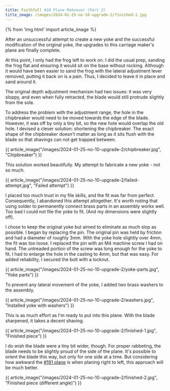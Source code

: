 ```yaml
---
title: Faithfull #10 Plane Makeover (Part 2)
title_image: /images/2024-01-25-no-10-upgrade-2/finished-1.jpg
---
```


{% from 'img.html' import article_image %}

After an unsuccessful attempt to create a new yoke and the successful modification of the original yoke, the upgrades to this carriage maker's plane are finally complete.

<!--more-->

At this point, I only had the frog left to work on. I did the usual prep, sanding the frog flat and ensuring it would sit on the base without rocking. Although it would have been easier to sand the frog with the lateral adjustment lever removed, putting it back on is a pain. Thus, I decided to leave it in place and sand around it.

The original depth adjustment mechanism had two issues: it was very sloppy, and even when fully retracted, the blade would still protrude slightly from the sole.

To address the problem with the adjustment range, the hole in the chipbreaker would need to be moved towards the edge of the blade. However, it was off by only a tiny bit, so the new hole would overlap the old hole. I devised a clever solution: shortening the chipbreaker. The exact shape of the chipbreaker doesn't matter as long as it sits flush with the blade so that shavings can not get trapped between.

{{ article_image("/images/2024-01-25-no-10-upgrade-2/chipbreaker.jpg", "Chipbreaker") }}

This solution worked beautifully. My attempt to fabricate a new yoke - not so much.

{{ article_image("/images/2024-01-25-no-10-upgrade-2/failed-attempt.jpg", "Failed attempt") }}

I placed too much trust in my file skills, and the fit was far from perfect. Consequently, I abandoned this attempt altogether. It's worth noting that using solder to permanently connect brass parts in an assembly works well. Too bad I could not file the yoke to fit. (And my dimensions were slightly off).

I chose to keep the original yoke but aimed to eliminate as much slop as possible. I began by replacing the pin. The original pin was held by friction and had a diameter of roughly 3mm. With the yoke hole slightly over 4mm, the fit was too loose. I replaced the pin with an M4 machine screw I had on hand. The untreaded portion of the screw was long enough for the yoke to fit. I had to enlarge the hole in the casting to 4mm, but that was easy. For added reliability, I secured the bolt with a locknut.

{{ article_image("/images/2024-01-25-no-10-upgrade-2/yoke-parts.jpg", "Yoke parts") }}

To prevent any lateral movement of the yoke, I added two brass washers to the assembly.

{{ article_image("/images/2024-01-25-no-10-upgrade-2/washers.jpg", "Installed yoke with washers") }}

This is as much effort as I'm ready to put into this plane. With the blade sharpened, it takes a decent shaving.

{{ article_image("/images/2024-01-25-no-10-upgrade-2/finished-1.jpg", "Finished piece") }}

I do wish the blade were a tiny bit wider, though. For proper rabbeting, the blade needs to be slightly proud of the side of the plane. It's possible to orient the blade this way, but only for one side at a time. But considering how awkward the [#191 plane](/2022/06/23/stanley-191/) is when planing right to left, this approach will be much better.

{{ article_image("/images/2024-01-25-no-10-upgrade-2/finished-2.jpg", "Finished piece (different angle)") }}

